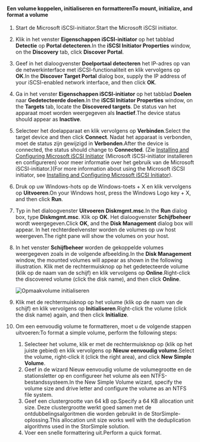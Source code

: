 <!--author=SharS last changed: 9/17/15-->

#### <a name="to-mount-initialize-and-format-a-volume"></a><span data-ttu-id="76fa6-101">Een volume koppelen, initialiseren en formatteren</span><span class="sxs-lookup"><span data-stu-id="76fa6-101">To mount, initialize, and format a volume</span></span>
1. <span data-ttu-id="76fa6-102">Start de Microsoft iSCSI-initiator.</span><span class="sxs-lookup"><span data-stu-id="76fa6-102">Start the Microsoft iSCSI initiator.</span></span>
2. <span data-ttu-id="76fa6-103">Klik in het venster **Eigenschappen iSCSI-initiator** op het tabblad **Detectie** op **Portal detecteren**.</span><span class="sxs-lookup"><span data-stu-id="76fa6-103">In the **iSCSI Initiator Properties** window, on the **Discovery** tab, click **Discover Portal**.</span></span>
3. <span data-ttu-id="76fa6-104">Geef in het dialoogvenster **Doelportaal detecteren** het IP-adres op van de netwerkinterface met iSCSI-functionaliteit en klik vervolgens op **OK**.</span><span class="sxs-lookup"><span data-stu-id="76fa6-104">In the **Discover Target Portal** dialog box, supply the IP address of your iSCSI-enabled network interface, and then click **OK**.</span></span> 
4. <span data-ttu-id="76fa6-105">Ga in het venster **Eigenschappen iSCSI-initiator** op het tabblad **Doelen** naar **Gedetecteerde doelen**.</span><span class="sxs-lookup"><span data-stu-id="76fa6-105">In the **iSCSI Initiator Properties** window, on the **Targets** tab, locate the **Discovered targets**.</span></span> <span data-ttu-id="76fa6-106">De status van het apparaat moet worden weergegeven als **Inactief**.</span><span class="sxs-lookup"><span data-stu-id="76fa6-106">The device status should appear as **Inactive**.</span></span>
5. <span data-ttu-id="76fa6-107">Selecteer het doelapparaat en klik vervolgens op **Verbinden**.</span><span class="sxs-lookup"><span data-stu-id="76fa6-107">Select the target device and then click **Connect**.</span></span> <span data-ttu-id="76fa6-108">Nadat het apparaat is verbonden, moet de status zijn gewijzigd in **Verbonden**.</span><span class="sxs-lookup"><span data-stu-id="76fa6-108">After the device is connected, the status should change to **Connected**.</span></span> <span data-ttu-id="76fa6-109">(Zie [Installing and Configuring Microsoft iSCSI Initiator][1] (Microsoft iSCSI-initiator installeren en configureren) voor meer informatie over het gebruik van de Microsoft iSCSI-initiator.)</span><span class="sxs-lookup"><span data-stu-id="76fa6-109">(For more information about using the Microsoft iSCSI initiator, see [Installing and Configuring Microsoft iSCSI Initiator][1]).</span></span>
6. <span data-ttu-id="76fa6-110">Druk op uw Windows-hots op de Windows-toets + X en klik vervolgens op **Uitvoeren**.</span><span class="sxs-lookup"><span data-stu-id="76fa6-110">On your Windows host, press the Windows Logo key + X, and then click **Run**.</span></span> 
7. <span data-ttu-id="76fa6-111">Typ in het dialoogvenster **Uitvoeren** **Diskmgmt.msc**.</span><span class="sxs-lookup"><span data-stu-id="76fa6-111">In the **Run** dialog box, type **Diskmgmt.msc**.</span></span> <span data-ttu-id="76fa6-112">Klik op **OK**. Het dialoogvenster **Schijfbeheer** wordt weergegeven.</span><span class="sxs-lookup"><span data-stu-id="76fa6-112">Click **OK**, and the **Disk Management** dialog box will appear.</span></span> <span data-ttu-id="76fa6-113">In het rechterdeelvenster worden de volumes op uw host weergeven.</span><span class="sxs-lookup"><span data-stu-id="76fa6-113">The right pane will show the volumes on your host.</span></span>
8. <span data-ttu-id="76fa6-114">In het venster **Schijfbeheer** worden de gekoppelde volumes weergegeven zoals in de volgende afbeelding.</span><span class="sxs-lookup"><span data-stu-id="76fa6-114">In the **Disk Management** window, the mounted volumes will appear as shown in the following illustration.</span></span> <span data-ttu-id="76fa6-115">Klik met de rechtermuisknop op het gedetecteerde volume (klik op de naam van de schijf) en klik vervolgens op **Online**.</span><span class="sxs-lookup"><span data-stu-id="76fa6-115">Right-click the discovered volume (click the disk name), and then click **Online**.</span></span>
   
     ![Opmaakvolume initialiseren](./media/storsimple-8000-mount-initialize-format-volume/step7initializeformatvolume.png) 
9. <span data-ttu-id="76fa6-117">Klik met de rechtermuisknop op het volume (klik op de naam van de schijf) en klik vervolgens op **Initialiseren**.</span><span class="sxs-lookup"><span data-stu-id="76fa6-117">Right-click the volume (click the disk name) again, and then click **Initialize**.</span></span>
10. <span data-ttu-id="76fa6-118">Om een eenvoudig volume te formatteren, moet u de volgende stappen uitvoeren:</span><span class="sxs-lookup"><span data-stu-id="76fa6-118">To format a simple volume, perform the following steps:</span></span>
    
    1. <span data-ttu-id="76fa6-119">Selecteer het volume, klik er met de rechtermuisknop op (klik op het juiste gebied) en klik vervolgens op **Nieuw eenvoudig volume**.</span><span class="sxs-lookup"><span data-stu-id="76fa6-119">Select the volume, right-click it (click the right area), and click **New Simple Volume**.</span></span>
    2. <span data-ttu-id="76fa6-120">Geef in de wizard Nieuw eenvoudig volume de volumegrootte en de stationsletter op en configureer het volume als een NTFS-bestandssysteem.</span><span class="sxs-lookup"><span data-stu-id="76fa6-120">In the New Simple Volume wizard, specify the volume size and drive letter and configure the volume as an NTFS file system.</span></span>
    3. <span data-ttu-id="76fa6-121">Geef een clustergrootte van 64 kB op.</span><span class="sxs-lookup"><span data-stu-id="76fa6-121">Specify a 64 KB allocation unit size.</span></span> <span data-ttu-id="76fa6-122">Deze clustergrootte werkt goed samen met de ontdubbelingsalgoritmen die worden gebruikt in de StorSimple-oplossing.</span><span class="sxs-lookup"><span data-stu-id="76fa6-122">This allocation unit size works well with the deduplication algorithms used in the StorSimple solution.</span></span>
    4. <span data-ttu-id="76fa6-123">Voer een snelle formattering uit.</span><span class="sxs-lookup"><span data-stu-id="76fa6-123">Perform a quick format.</span></span>

<!--Link references-->
[1]: https://technet.microsoft.com/library/ee338480(WS.10).aspx
